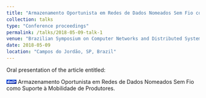```yaml
---
title: "Armazenamento Oportunista em Redes de Dados Nomeados Sem Fio como Suporte à Mobilidade de Produtores"
collection: talks
type: "Conference proceedings"
permalink: /talks/2018-05-09-talk-1
venue: "Brazilian Symposium on Computer Networks and Distributed Systems (SBRC)"
date: 2018-05-09
location: "Campos do Jordão, SP, Brazil"
---
```


Oral presentation of the article entitled:

[![DOI](/images/ico_doi.png)](https://sol.sbc.org.br/index.php/sbrc/article/view/2462)
Armazenamento Oportunista em Redes de Dados Nomeados Sem Fio como Suporte à Mobilidade de Produtores.
